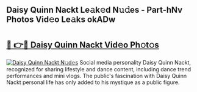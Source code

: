 ## Daisy Quinn Nackt Le𝚊k𝚎d N𝚞𝚍es - Part-hNv Photos Vid𝚎o Le𝚊ks okADw

# <h2><a href="http://fb9bzpe.evod.top/?m=Daisy+Quinn+Nackt">🔗 👉🔴 Daisy Quinn Nackt Vid𝚎o Ph𝚘t𝚘s</a></h2>

[![Daisy Quinn Nackt N𝚞d𝚎s](https://i.imgur.com/8V9OHl7.gif)](http://fb9bzpe.evod.top/?m=Daisy+Quinn+Nackt)
Social media personality Daisy Quinn Nackt, recognized for sharing lifestyle and dance content, including dance trend performances and mini vlogs. The public's fascination with Daisy Quinn Nackt personal life has only added to his mystique as a public figure. 
